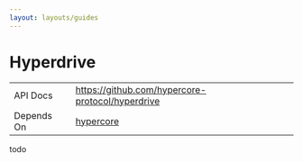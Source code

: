```yaml
---
layout: layouts/guides
---
```


# Hyperdrive

<table class="module-table">
  <tr>
    <td class="row-name">API Docs</td>
    <td><a href="https://github.com/hypercore-protocol/hyperdrive" class="external">https://github.com/hypercore-protocol/hyperdrive</a></td>
  </tr>
  <tr>
    <td class="row-name">Depends On</td>
    <td>
      <a href="../hypercore/" title="hypercore">hypercore</a>
    </td>
  </tr>
</table>

todo